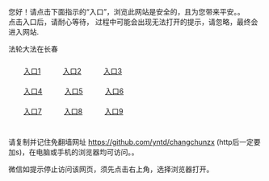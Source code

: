 您好！请点击下面指示的“入口”，浏览此网站是安全的，且为您带来平安。。 <br/>
点击入口后，请耐心等待， 过程中可能会出现无法打开的提示，请忽略，最终会进入网站. </br>

法轮大法在长春<br/>
<div style="padding:10px"><a style="margin:20px" target="_blank" href="https://d11mxhkcv2m2uk.cloudfront.net/2Qpsp?vqfxaa" id="ccLink1" rel="nofollow">入口1</a> <a target="_blank" style="margin:20px" href="https://d3qkqepk0a8meb.cloudfront.net/2Qpsp?uocbi" id="ccLink2" rel="nofollow">入口2</a> <a style="margin:20px" target="_blank" href="https://d2bphh0do6cmc2.cloudfront.net/2Qpsp?wqxlgdnw" id="ccLink3" rel="nofollow">入口3</a></div>

<div style="padding:10px" ><a style="margin:20px" target="_blank" href="https://d11mxhkcv2m2uk.cloudfront.net/2Qpsp?vqfxaa" id="ccLink4" rel="nofollow">入口4</a> <a style="margin:20px" href="https://d3qkqepk0a8meb.cloudfront.net/2Qpsp?uocbi" target="_blank" id="ccLink5" rel="nofollow">入口5</a> <a style="margin:20px" href="https://d2bphh0do6cmc2.cloudfront.net/2Qpsp?wqxlgdnw" target="_blank" id="ccLink6" rel="nofollow">入口6</a></div>

<div style="padding:10px"><a style="margin:20px" target="_blank" href="https://d11mxhkcv2m2uk.cloudfront.net/2Qpsp?vqfxaa" id="ccLink7" rel="nofollow">入口7</a> <a style="margin:20px" href="https://d3qkqepk0a8meb.cloudfront.net/2Qpsp?uocbi" target="_blank" id="ccLink8" rel="nofollow">入口8</a> <a style="margin:20px" target="_blank" href="https://d2bphh0do6cmc2.cloudfront.net/2Qpsp?wqxlgdnw" id="ccLink9" rel="nofollow">入口9</a></div>

<br/>



请复制并记住免翻墙网址 https://github.com/yntd/changchunzx (http后一定要加s)，在电脑或手机的浏览器均可访问。。<br/>

微信如提示停止访问该网页，须先点击右上角，选择浏览器打开。
